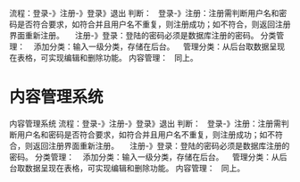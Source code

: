 流程：登录-》注册-》登录》退出
判断：
    登录-》注册：注册需判断用户名和密码是否符合要求，如符合并且用户名不重复，则注册成功；如不符合，则返回注册界面重新注册。 
    注册-》登录：登陆的密码必须是数据库注册的密码。
分类管理：
    添加分类：输入一级分类，存储在后台。
    管理分类：从后台取数据呈现在表格，可实现编辑和删除功能。
内容管理：
    同上。
    
# 内容管理系统
内容管理系统
流程：登录-》注册-》登录》退出
判断：
    登录-》注册：注册需判断用户名和密码是否符合要求，如符合并且用户名不重复，则注册成功；如不符合，则返回注册界面重新注册。 
    注册-》登录：登陆的密码必须是数据库注册的密码。
分类管理：
    添加分类：输入一级分类，存储在后台。
    管理分类：从后台取数据呈现在表格，可实现编辑和删除功能。
内容管理：
    同上。
    
